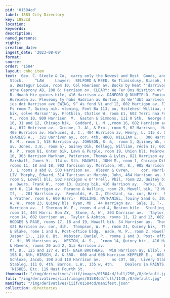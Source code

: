 ```yaml
---
pid: '01584cd'
label: 1883 City Directory
key: 1883cd
location: 
keywords: 
description: 
named_persons: 
rights: 
creation_date: 
ingest_date: '2023-08-09'
format: 
source: 
order: '1584'
layout: cmhc_item
text: 'Geo. C. Steele & Co,  carry only the Nowest and Best  Goods, and the Largest
  Stock.     “LAW     Lawyer:  BELFORD & REED. Ro Tiimisdusy, Biasoh, Bie Cheutnnt,
  a. Beategur Louie, room 10, Col Haerieon av. Bucks by Neat ''darrivod Ruck! 1 Madre.
  athe Gaprony AB, 108 6: Harriaon ov. CLEARY: We Fer Bos Nisriton ov" OLISE, HARRY
  R. Hoanh Hie guines bile, 416 Harrison av. DANFORO @ DUNFIELO. Ponine sand 2 AOE
  Hureiebn av. Pleveony ty habs Hadrian av Burton, 3s We''dbt uarrivon av, Hier @)
  ies dot Harrison ave EWING, 9” As fond Vi and’12, 602 Martigon av, FISHBACK, ©.
  Fs room 7, Quincy nik. vloming, Font Ba 113, ou, Histehes! Williaa, oor Is Boston
  bik, solve Marson''ay. Frotklia, Chatise W. room £1, 602 Terri nna Fraesd, Joun
  ¥., room 10, 809 Harrison  ¥.  Gaston & Simmons, 111 0 Sth.  George & Phelpa, roome
  16, 31 and 12, Chicago bik,  Goddard, L. M.,,room 16, 602 Harrison av.  Groen, ''f,
  A., 612 Hntrivon av.  Greane, J. Al, & Bro., room 9, 62 Harrison,  Hall, W. BR.
  405 Hurrison av. Harkuces, d. C., 404 Hurrison av, Henry, L. 115 ¢. Sth. HINGXLEY,
  CHARLES A.,  321 Uarrivon ay,, cor, 4th, HUGO, WILLIAM E..  300 Harrizou av. Hulburd,
  E. M.. room 1, 518 Harrison ay. JOHNSON, 8. &,  room 1, Qiiiney Wk, 426 Harrison
  av. Jones, 3,8., room a}, Guiney Dik, Kellogg, William, réoin 17, 602 Harrison  Krell,
  H. P., room U1, Unton bik, Lawn & Purple, room 19, Union bli. MeGrow, Jame H., rovin
  10, 303 Harrison Markham, Patterson, Thomas & Lyles, 821 Harrison ay. cor. 4th.
  Marshall, James ¥.. 114 w. Sth. MAXWELL, JOHN M., room 1, Chicago Dik. Moody, Honry,
  rooms 11, 18 and 18, 902 farcison ay. Morrison, Ht, 8., 905 Harrison av. MURPHEY,
  J. L rooms 8 abd 8, 503 Harrison av.  Oleson & Ovren,     cor. Marri-                                                     98
  LIV ‘Morphy, Edward, 514 Tarrison a: Murphy, John, 464 Harrison wy. NASH, W. HL,
  room 5, Lowell bli, 502 Farcigon w O''Frell, Phil, room 22, Quitey bik, 12     Harrison
  a  Owurs, Frank W., room 13, Quincy bik, 416 Harrison ay.  Parks, D. 5. roome 4
  ent 6, 114 Harrigan av  Paraone & Walling, room 20, Mewell bik, ‘2 Marrivon av,  Pendery
  If, ., 201 Warrlson ay.  Reynolds, #. X., Chestant, sw. cor, Harr.  Rice, Yates
  & Prather, room 6, 600 Harri-  ROLLINS, NATHANIEL, fouiny Sand 6, 303 Warrivon ay,  Rucker,
  A, W., room 23, Quiney bls  Ryan, MD , 44 Harriagn av.  Sale, IL T-. room 7, au
  Marrieon av.  1 Sherman W. F., rooms d and 4, Boston bile.  Stenling, A. James,
  room 14, 404 Harri: Bon AY,  Stone, A, W , 303 Darrison av.  ‘Taylor, Matt’ 8.,
  room 14, 602 Uarrison av,  Taylor & Ashton, rovms 11, 12 and 13, 602 ‘Harrison ay,  TEMPLER,
  HODGES & PAGE, rooms 17, 18 and 19, Nowell bik. 54 Harrison ay.  Thomas & Lyler,
  $21 Harcison av. cor, dih.  Thompson, W. F., room 21, Quiney bik,  Thousou, Sayer
  & Blake, rome 1 and 8, Post-oftice bldg.  Wade, W. P., room 2, Howell bik,  Ward,
  Jaspor 1)., 118 6. Bt.  Webster, Daniel P., roome 1 and 3, Post- offies bldg;  Wonzell,
  C. Hi, 05 Harrison ay.  WESTON, A. S.,  ‘room 14, Quincy bic , 416 Harrison ay.  White
  & Havens, rooms 20 aud 2, Giz Harrison av.                          Liquor Dealers.  Altman,
  Mf, D.. 125 and 127 e. Btl- BAER BROTHERS,  Wi8 Harrison ay, Eliol, A.B. & H. J),
  198 0, 6th, HIRSCH, A. & SRO.  600 and 608 Harrison KEPPLER E.,  603 Harriwot ay.
  Schloxe, Jacob, 108 aud 110 Harrison av.     ns COT. GB,  Livery Stables.  Avonue
  Stableg, 111 0, 4th. Barnos, L.W., 135 w, 4th.     Dealers in PAINTS, OILS AND VAR-
  ‘NISHES, Etc. 119 Hast Fourth St.    '
thumbnail: "/img/derivatives/iiif/images/01584cd/full/250,/0/default.jpg"
full: "/img/derivatives/iiif/images/01584cd/full/1140,/0/default.jpg"
manifest: "/img/derivatives/iiif/01584cd/manifest.json"
collection: directories
---
```

